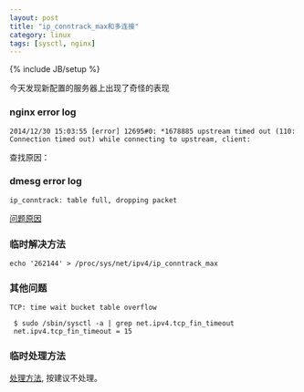 ```yaml
---
layout: post
title: "ip_conntrack_max和多连接"
category: linux
tags: [sysctl, nginx]
---
```

{% include JB/setup %}

今天发现新配置的服务器上出现了奇怪的表现

### nginx error log 

```
2014/12/30 15:03:55 [error] 12695#0: *1678885 upstream timed out (110: Connection timed out) while connecting to upstream, client:
```


查找原因：

### dmesg error log

```
ip_conntrack: table full, dropping packet
```

[问题原因](https://major.io/2008/01/24/ip_conntrack-table-full-dropping-packet/)

### 临时解决方法

```
echo '262144' > /proc/sys/net/ipv4/ip_conntrack_max
```

###  其他问题

```
TCP: time wait bucket table overflow
```

```
 $ sudo /sbin/sysctl -a | grep net.ipv4.tcp_fin_timeout
 net.ipv4.tcp_fin_timeout = 15
```

### 临时处理方法

[处理方法](http://serverfault.com/questions/449744/a-lot-of-tcp-time-wait-bucket-table-overflow-in-centos-6), 按建议不处理。
